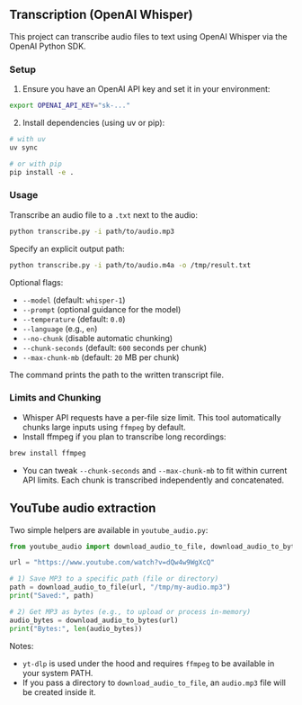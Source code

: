 ## Transcription (OpenAI Whisper)

This project can transcribe audio files to text using OpenAI Whisper via the OpenAI Python SDK.

### Setup

1. Ensure you have an OpenAI API key and set it in your environment:

```bash
export OPENAI_API_KEY="sk-..."
```

2. Install dependencies (using uv or pip):

```bash
# with uv
uv sync

# or with pip
pip install -e .
```

### Usage

Transcribe an audio file to a `.txt` next to the audio:

```bash
python transcribe.py -i path/to/audio.mp3
```

Specify an explicit output path:

```bash
python transcribe.py -i path/to/audio.m4a -o /tmp/result.txt
```

Optional flags:

- `--model` (default: `whisper-1`)
- `--prompt` (optional guidance for the model)
- `--temperature` (default: `0.0`)
- `--language` (e.g., `en`)
- `--no-chunk` (disable automatic chunking)
- `--chunk-seconds` (default: `600` seconds per chunk)
- `--max-chunk-mb` (default: `20` MB per chunk)

The command prints the path to the written transcript file.

### Limits and Chunking

- Whisper API requests have a per-file size limit. This tool automatically chunks large inputs using `ffmpeg` by default.
- Install ffmpeg if you plan to transcribe long recordings:

```bash
brew install ffmpeg
```

- You can tweak `--chunk-seconds` and `--max-chunk-mb` to fit within current API limits. Each chunk is transcribed independently and concatenated.

## YouTube audio extraction

Two simple helpers are available in `youtube_audio.py`:

```python
from youtube_audio import download_audio_to_file, download_audio_to_bytes

url = "https://www.youtube.com/watch?v=dQw4w9WgXcQ"

# 1) Save MP3 to a specific path (file or directory)
path = download_audio_to_file(url, "/tmp/my-audio.mp3")
print("Saved:", path)

# 2) Get MP3 as bytes (e.g., to upload or process in-memory)
audio_bytes = download_audio_to_bytes(url)
print("Bytes:", len(audio_bytes))
```

Notes:
- `yt-dlp` is used under the hood and requires `ffmpeg` to be available in your system PATH.
- If you pass a directory to `download_audio_to_file`, an `audio.mp3` file will be created inside it.

